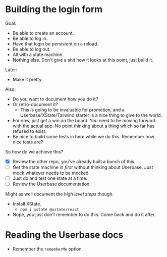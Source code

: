 # Building the login form

Goal:

- Be able to create an account.
- Be able to log in.
- Have that login be persistent on a reload.
- Be able to log out.
- All with a state machine.
- Nothing else. Don't give a shit how it looks at this point, just build it.

Later:

- Make it pretty.

Also:

- Do you want to document how you do it?
- Or retro-document it?
  - This _is_ going to be invaluable for promotion, and a Userbase/XState/Tailwind starter is a nice thing to give to the world.
- For now, just get a win on the board. You need to be moving forward with the actual app. No point thinking about a thing which so far has refused to exist.
- Be nice to build some tests in here while we do this. Remember how nice tests are?

So how do we achieve this?

- [x] Review the other repo, you've already built a bunch of this.
- [ ] Get the state machine in _first_ without thinking about Userbase. Just mock whatever needs to be mocked.
- [ ] Just do and test one state at a time.
- [ ] Review the Userbase documentation.

Might as well document the _high level steps_ though.

- Install XState.
  - `npm i xstate @xstate/react`
- Nope, you just don't remember to do this. Come back and do it after.

# Reading the Userbase docs

- Remember the `rememberMe` option.
